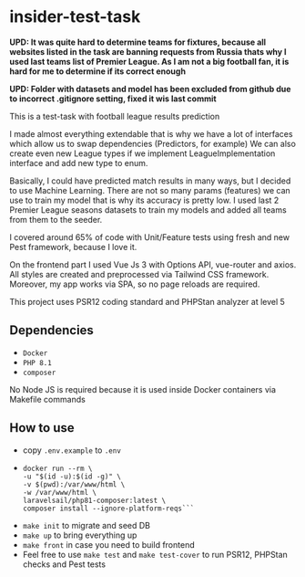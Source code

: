 # insider-test-task

**UPD: It was quite hard to determine teams for fixtures, because all websites listed in the task are banning requests from Russia thats why I used last teams list of Premier League. As I am not a big football fan, it is hard for me to determine if its correct enough**

**UPD: Folder with datasets and model has been excluded from github due to incorrect .gitignore setting, fixed it wis last commit**

This is a test-task with football league results prediction

I made almost everything extendable that is why we have a lot of interfaces which allow us to swap dependencies (Predictors, for example)
We can also create even new League types if we implement LeagueImplementation interface and add new type to enum.

Basically, I could have predicted match results in many ways, but I decided to use Machine Learning. There are not so many params (features) we can use to train my model
that is why its accuracy is pretty low. I used last 2 Premier League seasons datasets to train my models and added all teams from them to the seeder.

I covered around 65% of code with Unit/Feature tests using fresh and new Pest framework, because I love it.

On the frontend part I used Vue Js 3 with Options API, vue-router and axios.
All styles are created and preprocessed via Tailwind CSS framework.
Moreover, my app works via SPA, so no page reloads are required.

This project uses PSR12 coding standard and PHPStan analyzer at level 5

## Dependencies

- `Docker`
- `PHP 8.1`
- `composer`

No Node JS is required because it is used inside Docker containers via Makefile commands

## How to use

- copy `.env.example` to `.env`
- ``` 
  docker run --rm \
  -u "$(id -u):$(id -g)" \
  -v $(pwd):/var/www/html \
  -w /var/www/html \
  laravelsail/php81-composer:latest \
  composer install --ignore-platform-reqs```
- `make init` to migrate and seed DB
- `make up` to bring everything up
- `make front` in case you need to build frontend
- Feel free to use `make test` and `make test-cover` to run PSR12, PHPStan checks and Pest tests
